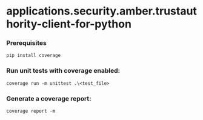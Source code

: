 # applications.security.amber.trustauthority-client-for-python

### Prerequisites
```
pip install coverage
```

### Run unit tests with coverage enabled:
```
coverage run -m unittest .\<test_file>
```

### Generate a coverage report:
```
coverage report -m
```